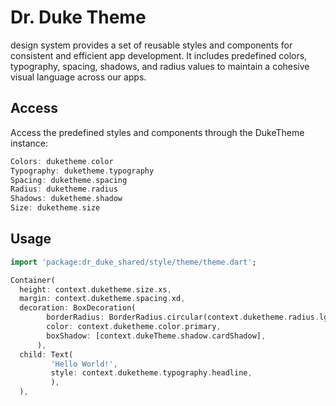 # Dr. Duke Theme

design system provides a set of reusable styles and components for consistent and efficient app development. It includes predefined colors, typography, spacing, shadows, and radius values to maintain a cohesive visual language across our apps.

## Access

Access the predefined styles and components through the DukeTheme instance:

```dart
Colors: duketheme.color
Typography: duketheme.typography
Spacing: duketheme.spacing
Radius: duketheme.radius
Shadows: duketheme.shadow
Size: duketheme.size
```

## Usage

```dart
import 'package:dr_duke_shared/style/theme/theme.dart';

Container(
  height: context.duketheme.size.xs,
  margin: context.duketheme.spacing.xd,
  decoration: BoxDecoration(
        borderRadius: BorderRadius.circular(context.duketheme.radius.lg),
        color: context.duketheme.color.primary,
        boxShadow: [context.dukeTheme.shadow.cardShadow],
      ),
  child: Text(
         'Hello World!',
         style: context.duketheme.typography.headline,
         ),
  ),


```
